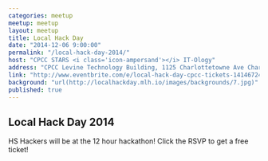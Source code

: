 ```yaml
---
categories: meetup
meetup: meetup
layout: meetup
title: Local Hack Day
date: "2014-12-06 9:00:00"
permalink: "/local-hack-day-2014/"
host: "CPCC STARS <i class='icon-ampersand'></i> IT-Ology"
address: "CPCC Levine Technology Building, 1125 Charlottetowne Ave Charlotte, NC 28204"
link: "http://www.eventbrite.com/e/local-hack-day-cpcc-tickets-14146724233?aff=eorg"
background: "url(http://localhackday.mlh.io/images/backgrounds/7.jpg)"
published: true
---
```


## Local Hack Day 2014
HS Hackers will be at the 12 hour hackathon!
Click the RSVP to get a free ticket!
